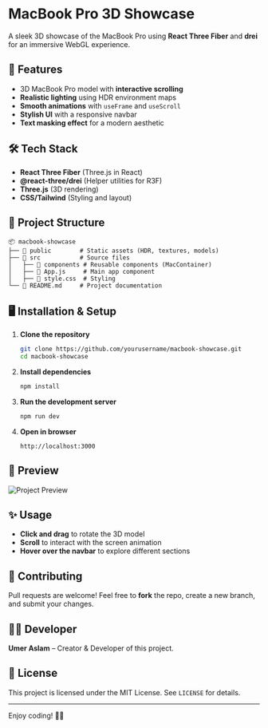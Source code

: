 # MacBook Pro 3D Showcase

A sleek 3D showcase of the MacBook Pro using **React Three Fiber** and **drei** for an immersive WebGL experience.

## 🚀 Features
- 3D MacBook Pro model with **interactive scrolling**
- **Realistic lighting** using HDR environment maps
- **Smooth animations** with `useFrame` and `useScroll`
- **Stylish UI** with a responsive navbar
- **Text masking effect** for a modern aesthetic

## 🛠️ Tech Stack
- **React Three Fiber** (Three.js in React)
- **@react-three/drei** (Helper utilities for R3F)
- **Three.js** (3D rendering)
- **CSS/Tailwind** (Styling and layout)

## 📂 Project Structure
```
📦 macbook-showcase
├── 📂 public        # Static assets (HDR, textures, models)
├── 📂 src           # Source files
│   ├── 📂 components # Reusable components (MacContainer)
│   ├── 📜 App.js     # Main app component
│   ├── 📜 style.css  # Styling
└── 📜 README.md     # Project documentation
```

## 🖥️ Installation & Setup
1. **Clone the repository**
   ```bash
   git clone https://github.com/yourusername/macbook-showcase.git
   cd macbook-showcase
   ```
2. **Install dependencies**
   ```bash
   npm install
   ```
3. **Run the development server**
   ```bash
   npm run dev
   ```
4. **Open in browser**
   ```
   http://localhost:3000
   ```

## 📸 Preview
![Project Preview](https://your-image-url.com/preview.jpg)

## ✨ Usage
- **Click and drag** to rotate the 3D model
- **Scroll** to interact with the screen animation
- **Hover over the navbar** to explore different sections

## 🌟 Contributing
Pull requests are welcome! Feel free to **fork** the repo, create a new branch, and submit your changes.

## 👨‍💻 Developer
**Umer Aslam** – Creator & Developer of this project.

## 📜 License
This project is licensed under the MIT License. See `LICENSE` for details.

---

Enjoy coding! 🚀🎨

